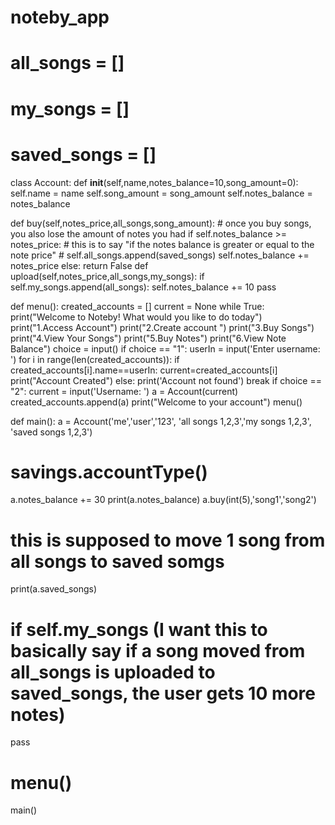 # noteby_app
 
<!-- link for project tracking spreadsheet -->


# all_songs = []
# my_songs = []
# saved_songs = []

class Account:
  def __init__(self,name,notes_balance=10,song_amount=0):
    self.name = name
    self.song_amount = song_amount
    self.notes_balance = notes_balance

  def buy(self,notes_price,all_songs,song_amount):
    # once you buy songs, you also lose the amount of notes you had
    if self.notes_balance >= notes_price:
      # this is to say "if the notes balance is greater or equal to the note price"
      # self.all_songs.append(saved_songs)
      self.notes_balance += notes_price
    else:
      return False
  def upload(self,notes_price,all_songs,my_songs):
    if self.my_songs.append(all_songs):
      self.notes_balance += 10
      pass

def menu():
  created_accounts = []
  current = None
  while True:
    print("Welcome to Noteby! What would you like to do today")
    print("1.Access Account")
    print("2.Create account ")
    print("3.Buy Songs")
    print("4.View Your Songs")
    print("5.Buy Notes")
    print("6.View Note Balance")
    choice = input()
    if choice == "1":
      userIn = input('Enter username: ')
      for i in range(len(created_accounts)):
        if created_accounts[i].name==userIn:
          current=created_accounts[i]
          print("Account Created")
        else:
          print('Account not found')
          break
    if choice == "2":
      current = input('Username: ')
      a = Account(current)
      created_accounts.append(a)
      print("Welcome to your account")
menu()

def main():
  a = Account('me','user','123', 'all songs 1,2,3','my songs 1,2,3', 'saved songs 1,2,3')
  # savings.accountType()
  a.notes_balance += 30
  print(a.notes_balance)
  a.buy(int(5),'song1','song2')
  # this is supposed to move 1 song from all songs to saved somgs
  print(a.saved_songs)
   # if self.my_songs (I want this to basically say if a song moved from all_songs is uploaded to saved_songs, the user gets 10 more notes)

  pass
# menu()
main()
